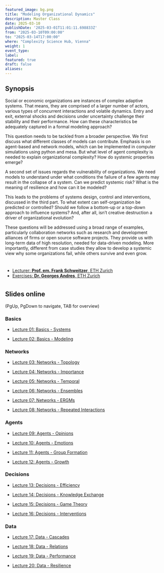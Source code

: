 ```yaml
---
featured_image: bg.png
title: "Modeling Organizational Dynamics" 
description: Master Class
date: 2025-03-10
publishDate: '2025-03-01T11:01:11.698833Z'
from: "2025-03-10T09:00:00"
to: "2025-03-14T17:00:00"
where: "Complexity Science Hub, Vienna"
weight: 1
event_type: 
label: 
featured: true
draft: false
aliases:
---
```



## Synopsis


Social or economic organizations are instances of complex adaptive systems. That means, they are comprised of a larger number of actors, various types of concurrent interactions and  volatile dynamics. Entry and exit, external shocks and decisions under uncertainty challenge their stability and their performance.
How can these characteristics be adequately captured in a formal modeling approach?

This question needs to be tackled from a broader perspective. We first discuss what different classes of models can contribute. Emphasis is on agent-based and network models, which can be implemented in computer simulations using python and mesa. But what level of agent complexity is needed to explain organizational complexity? How do systemic properties emerge? 

A second set of issues regards the vulnerability of organizations. We need models to understand under what conditions the failure of a few agents may result in the collapse of a system. Can we predict systemic risk? What is the meaning of resilience and how can it be modeled? 

This leads to the problems of systems design, control and interventions, discussed in the third part. To what extent can self-organization be predicted or controlled? Should we follow a bottom-up or a top-down approach to influence systems? And, after all, isn’t creative destruction a driver of organizational evolution? 

These questions will be addressed using a broad range of examples, particularly  collaboration networks such as research and development alliances of firms or open source software projects. They provide us with long-term data of high resolution, needed for data-driven modeling. More importantly, different from case studies they allow to develop a systemic view why some organizations fail, while others survive and even grow.


# 

- [Lecturer: **Prof. em. Frank Schweitzer**, ETH Zurich](https://www.sg.ethz.ch/team/frank_schweitzer/)
- [Exercises: **Dr. Georges Andres**, ETH Zurich](https://www.sg.ethz.ch/team/georges_andres/)

# 


## Slides online

(PgUp, PgDown to navigate, TAB for overview)  


### Basics 


- <a href="/presentations/slides01.html"
target="_blank">Lecture 01: Basics - Systems</a>

- <a href="/presentations/slides02.html"
target="_blank">Lecture 02: Basics - Modeling</a>


### Networks 

- <a href="/presentations/slides03.html"
target="_blank">Lecture 03: Networks - Topology</a>


- <a href="/presentations/slides04.html"
target="_blank">Lecture 04: Networks - Importance</a>


- <a href="/presentations/slides05.html"
target="_blank">Lecture 05: Networks - Temporal</a>

- <a href="/presentations/slides06.html"
target="_blank">Lecture 06: Networks - Ensembles</a>



- <a href="/presentations/slides07.html"
target="_blank">Lecture 07: Networks - ERGMs</a>


- <a href="/presentations/slides08.html"
target="_blank">Lecture 08: Networks - Repeated Interactions</a>


### Agents 

- <a href="/presentations/slides09.html"
target="_blank">Lecture 09: Agents - Opinions</a>

- <a href="/presentations/slides10.html"
target="_blank">Lecture 10: Agents - Emotions</a>


- <a href="/presentations/slides11.html"
target="_blank">Lecture 11: Agents - Group Formation</a>

- <a href="/presentations/slides12.html"
target="_blank">Lecture 12: Agents - Growth</a>


### Decisions 

- <a href="/presentations/slides13.html"
target="_blank">Lecture 13: Decisions - Efficiency</a>

- <a href="/presentations/slides14.html"
target="_blank">Lecture 14: Decisions - Knowledge Exchange</a>


- <a href="/presentations/slides15.html"
target="_blank">Lecture 15: Decisions - Game Theory</a>

- <a href="/presentations/slides16.html"
target="_blank">Lecture 16: Decisions - Interventions</a>

### Data 


- <a href="/presentations/slides17.html"
target="_blank">Lecture 17: Data - Cascades</a>

- <a href="/presentations/slides18.html"
target="_blank">Lecture 18: Data - Relations</a>


- <a href="/presentations/slides19.html"
target="_blank">Lecture 19: Data - Performance</a>

- <a href="/presentations/slides20.html"
target="_blank">Lecture 20: Data - Resilience</a>

